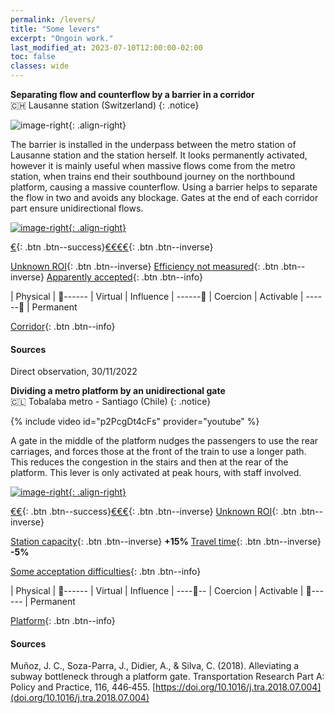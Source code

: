 ```yaml
---
permalink: /levers/
title: "Some levers"
excerpt: "Ongoin work."
last_modified_at: 2023-07-10T12:00:00-02:00
toc: false
classes: wide
---
```


**Separating flow and counterflow by a barrier in a corridor**<br>
🇨🇭 Lausanne station (Switzerland)
{: .notice}

![image-right](https://github.com/Mind-the-Cap/Mind-the-Cap.github.io/assets/19514464/c17cfa57-030e-40d2-bfe8-c74378df9298){: .align-right}

The barrier is installed in the underpass between the metro station of Lausanne station and the station herself.
It looks permanently activated, however it is mainly useful when massive flows come from the metro station, when trains end their southbound journey on the northbound platform, causing a massive counterflow.
Using a barrier helps to separate the flow in two and avoids any blockage. Gates at the end of each corridor part ensure unidirectional flows.

[![image-right](https://github.com/Mind-the-Cap/Mind-the-Cap.github.io/assets/19514464/2145eb11-b727-4340-9e3f-41bcb6dc5983){: .align-right}](https://www.openstreetmap.org/way/313989605#map=18/46.51742/6.62996)

[€](#link){: .btn .btn--success}[€€€€](#link){: .btn .btn--inverse} 

[Unknown ROI](#link){: .btn .btn--inverse}
[Efficiency not measured](#link){: .btn .btn--inverse}
[Apparently accepted](#link){: .btn .btn--info}

| Physical | 🔵------ | Virtual
| Influence | ------🔵 | Coercion
| Activable | ------🔵 | Permanent

[Corridor](#link){: .btn .btn--info}

#### Sources
Direct observation, 30/11/2022



**Dividing a metro platform by an unidirectional gate**<br>
🇨🇱 Tobalaba metro - Santiago (Chile)
{: .notice}

{% include video id="p2PcgDt4cFs" provider="youtube" %}

A gate in the middle of the platform nudges the passengers to use the rear carriages, and forces those at the front of the train to use a longer path. This reduces the congestion in the stairs and then at the rear of the platform.
This lever is only activated at peak hours, with staff involved.

[![image-right](https://github.com/Mind-the-Cap/Mind-the-Cap.github.io/assets/19514464/6d5c2368-a0e6-4a84-9ea8-a53694374685){: .align-right}](https://www.openstreetmap.org/way//node/252527597#map=19/-33.41820/-70.60158)

[€€](#link){: .btn .btn--success}[€€€](#link){: .btn .btn--inverse} 
[Unknown ROI](#link){: .btn .btn--inverse}

[Station capacity](#link){: .btn .btn--inverse} **+15%**
[Travel time](#link){: .btn .btn--inverse} **-5%**

[Some acceptation difficulties](#link){: .btn .btn--info}

| Physical | 🔵------ | Virtual
| Influence | ----🔵-- | Coercion
| Activable | 🔵------ | Permanent

[Platform](#link){: .btn .btn--info}

#### Sources
Muñoz, J. C., Soza-Parra, J., Didier, A., & Silva, C. (2018). Alleviating a subway bottleneck through a platform gate. Transportation Research Part A: Policy and Practice, 116, 446‑455. [https://doi.org/10.1016/j.tra.2018.07.004](doi.org/10.1016/j.tra.2018.07.004)

